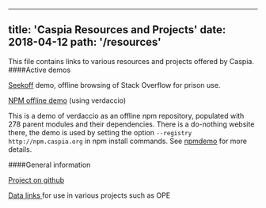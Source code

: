 ---
title: 'Caspia Resources and Projects'
date: 2018-04-12
path: '/resources'
----
This file contains links to various resources and projects offered by Caspia.
####Active demos

[Seekoff](http://seekoff.caspia.org) demo, offline browsing of Stack Overflow for prison use.

[NPM offline demo](http://npm.caspia.org) (using verdaccio)

This is a demo of verdaccio as an offline npm repository, populated with 278 parent modules and
their dependencies. There is a do-nothing website there, the demo is used by setting the option
```--registry http://npm.caspia.org``` in npm install commands. See 
<a href='npmdemo/index.html'>npmdemo</a> for more details.

####General information

[Project on github](https://github.com/caspia)

  <a href="datalinks.html">Data links </a>for use in various projects such as OPE 
